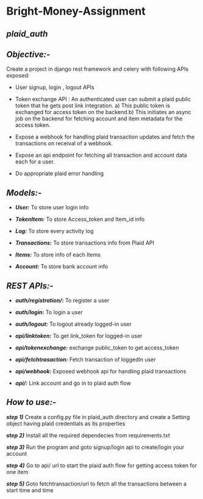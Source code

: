 # Bright-Money-Assignment
## ***plaid_auth***
## ***Objective:-***
Create a project in django rest framework and celery with following APIs exposed:
* User signup, login , logout APIs

* Token exchange API : An authenticated user can submit a plaid public token that he gets post link integration. a) This public token is exchanged for access token on the backend.b) This initiates an async job on the backend for fetching account and item metadata for the access token.

* Expose a webhook for handling plaid transaction updates and fetch the transactions on receival of a webhook.

* Expose an api endpoint for fetching all transaction and account data each for a user.

* Do appropriate plaid error handling

## ***Models:-***
* ***User:*** To store user login info

* ***TokenItem:*** To store Access_token and Item_id info

* ***Log:*** To store every activity log

* ***Transactions:*** To store transactions info from Plaid API

* ***Items:*** To store info of each Items

* ***Account:*** To store bank account info

## ***REST APIs:-***
* ***auth/registration/:*** To register a user

* ***auth/login:*** To login a user

* ***auth/logout:*** To logout already logged-in user

* ***api/linktoken:*** To get link_token for logged-in user

* ***api/tokenexchange:*** exchange public_token to get access_token

* ***api/fetchtrasaction:*** Fetch transaction of loggedIn user

* ***api/webhook:*** Exposed webhook api for handling plaid transactions

* ***api/:***  Link account and go in to plaid auth flow

## ***How to use:-***
***step 1)*** Create a config.py file in plaid_auth directory and create a Setting object having plaid credentials as its properties

***step 2)*** Install all the required dependecies from requirements.txt

***step 3)*** Run the program and goto signup/login api to create/login your account

***step 4)*** Go to api/ url to start the plaid auth flow for getting access token for one item

***step 5)*** Goto fetchtransaction/url to fetch all the transactions between a start time and time
